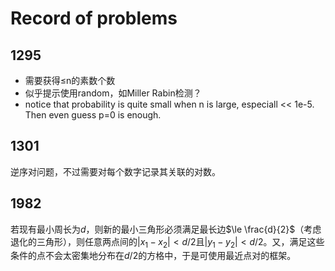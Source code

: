 # Record of problems

## 1295

+ 需要获得≤n的素数个数
+ 似乎提示使用random，如Miller Rabin检测？
+ notice that probability is quite small when n is large, especiall << 1e-5. Then even guess p=0 is enough.

## 1301

逆序对问题，不过需要对每个数字记录其关联的对数。

## 1982

若现有最小周长为$d$，则新的最小三角形必须满足最长边$\le \frac{d}{2}$（考虑退化的三角形），则任意两点间的$|x_1 - x_2|<d/2$且$|y_1 - y_2| < d/2$。又，满足这些条件的点不会太密集地分布在$d/2$的方格中，于是可使用最近点对的框架。